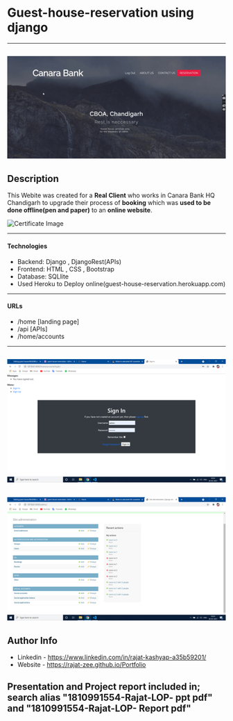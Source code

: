 # Guest-house-reservation using django
---
![grab-landing-page](https://github.com/Rajat-zee/guest-house/blob/final/Images/gif.gif)
---


## Description

This Webite was created for a **Real Client** who works in Canara Bank HQ Chandigarh to upgrade their process of
**booking** which was **used to be done offline(pen and paper)** to an **online website**.

![Certificate Image](project-image-url)

---

#### Technologies

- Backend: Django , DjangoRest(APIs)
- Frontend: HTML , CSS , Bootstrap
- Database: SQLlite
- Used Heroku to Deploy online(guest-house-reservation.herokuapp.com)

---

#### URLs

- /home [landing page]
- /api  [APIs]
- /home/accounts

---
![Project Image](https://github.com/Rajat-zee/guest-house/blob/final/Images/img1.png)
---
![Project Image](https://github.com/Rajat-zee/guest-house/blob/final/Images/img2.png)
---

## Author Info

- Linkedin - https://www.linkedin.com/in/rajat-kashyap-a35b59201/
- Website - https://rajat-zee.github.io/Portfolio

## Presentation and Project report included in; search alias "1810991554-Rajat-LOP- ppt pdf" and "1810991554-Rajat-LOP- Report pdf"
